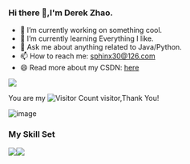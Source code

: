 ### Hi there 👋,I'm Derek Zhao.

- 🔭 I’m currently working on something cool.
- 🌱 I’m currently learning Everything I like.
- 💬 Ask me about anything related to Java/Python.
- 📫 How to reach me: sphinx30@126.com
- 😄 Read more about my CSDN: [here](https://blog.csdn.net/2402_82616859?type=blog)


![](https://github-readme-stats.vercel.app/api?username=dqtx760&show_icons=true&theme=transparent)

You are my ![Visitor Count](https://profile-counter.glitch.me/wisdom-zhe/count.svg) visitor,Thank You!

![image](https://github.com/user-attachments/assets/1a3a441c-02ea-47df-b494-185f201f2807)
### My Skill Set

![](https://img.shields.io/badge/Java-ED8B00?style=for-the-badge&logo=openjdk&logoColor=white)![](https://img.shields.io/badge/Python-3776AB?style=for-the-badge&logo=python&logoColor=white)



